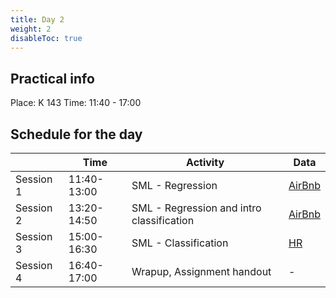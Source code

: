 ```yaml
---
title: Day 2
weight: 2
disableToc: true
---
```


## Practical info
Place: K 143
Time: 11:40 - 17:00


## Schedule for the day

|           | Time        | Activity                   | Data   |
|-----------|-------------|----------------------------|--------|
| Session 1 | 11:40-13:00 | SML - Regression           | [AirBnb](http://insideairbnb.com/get-the-data.html) |
| Session 2 | 13:20-14:50 | SML - Regression and intro classification   | [AirBnb](http://insideairbnb.com/get-the-data.html) |
| Session 3 | 15:00-16:30 | SML - Classification       | [HR](https://www.kaggle.com/pavansubhasht/ibm-hr-analytics-attrition-dataset)    |
| Session 4 | 16:40-17:00 | Wrapup, Assignment handout | -      |

